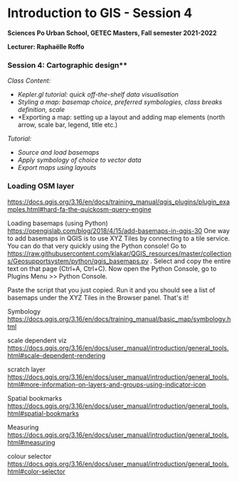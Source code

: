 # Introduction to GIS - Session 4
**Sciences Po Urban School, GETEC Masters, Fall semester 2021-2022**

**Lecturer: Raphaëlle Roffo**


### Session 4: Cartographic design**

*Class Content:*
- *Kepler.gl tutorial: quick off-the-shelf data visualisation*
- *Styling a map: basemap choice, preferred symbologies, class breaks definition, scale*
- *Exporting a map: setting up a layout and adding map elements (north arrow, scale bar, legend, title etc.) 

*Tutorial:*
- *Source and load basemaps*
- *Apply symbology of choice to vector data*
- *Export maps using layouts*



### Loading OSM layer
https://docs.qgis.org/3.16/en/docs/training_manual/qgis_plugins/plugin_examples.html#hard-fa-the-quickosm-query-engine 


Loading basemaps (using Python)
https://opengislab.com/blog/2018/4/15/add-basemaps-in-qgis-30 
One way to add basemaps in QGIS is to use XYZ Tiles by connecting to a tile service. You can do that very quickly using the Python console!
Go to https://raw.githubusercontent.com/klakar/QGIS_resources/master/collections/Geosupportsystem/python/qgis_basemaps.py  . Select and copy the entire text on that page (Ctrl+A, Ctrl+C). Now open the Python Console, go to Plugins Menu >> Python Console.

Paste the script that you just copied. Run it and you should see a list of basemaps under the XYZ Tiles in the Browser panel.
That's it!


Symbology
https://docs.qgis.org/3.16/en/docs/training_manual/basic_map/symbology.html



scale dependent viz
https://docs.qgis.org/3.16/en/docs/user_manual/introduction/general_tools.html#scale-dependent-rendering


scratch layer
https://docs.qgis.org/3.16/en/docs/user_manual/introduction/general_tools.html#more-information-on-layers-and-groups-using-indicator-icon


Spatial bookmarks 
https://docs.qgis.org/3.16/en/docs/user_manual/introduction/general_tools.html#spatial-bookmarks 

Measuring
https://docs.qgis.org/3.16/en/docs/user_manual/introduction/general_tools.html#measuring 

colour selector
https://docs.qgis.org/3.16/en/docs/user_manual/introduction/general_tools.html#color-selector 